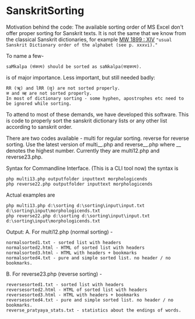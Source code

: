 SanskritSorting
===============

Motivation behind the code:
The available sorting order of MS Excel don't offer proper sorting for Sanskrit texts. It is not the same that we know from the classical Sanskrit dictionaries, for example <a href="http://www.sanskrit-lexicon.uni-koeln.de/scans/csldoc/dictionaries/prefaces/mdpref/mdpref10.html">MW 1899 : XIV</a> `"usual Sanskrit Dictionary order of the alphabet (see p. xxxvi)."`

To name a few- 
```
saMkalpa (संकल्प) should be sorted as saNkalpa(सङ्कल्प).
```
is of major importance. Less important, but still needed badly:

```
RR (ॠ) and lRR (लॄ) are not sorted properly. 
ळ and ळ्ह are not sorted properly.
In most of dictionary sorting - some hyphen, apostrophes etc need to be ignored while sorting.
```
To attend to most of these demands, we have developed this software.
This is code to properly sort the sanskrit dictionary lists or any other list according to sanskrit order.

There are two codes available - multi for regular sorting. reverse for reverse sorting.
Use the latest version of multi__.php and reverse__.php where __ denotes the highest number.
Currently they are multi12.php and reverse23.php.

Syntax for Commandline Interface. (This is a CLI tool now)
the syntax is 
```
php multi13.php outputfolder inputtext morphologicends
php reverse22.php outputfolder inputtext morphologicends
```

Actual examples are 
```
php multi13.php d:\sorting d:\sorting\input\input.txt d:\sorting\input\morphologicends.txt
php reverse22.php d:\sorting d:\sorting\input\input.txt d:\sorting\input\morphologicends.txt
```

Output:
A. For multi12.php (normal sorting) -
```
normalsorted1.txt - sorted list with headers
normalsorted2.html - HTML of sorted list with headers
normalsorted3.html - HTML with headers + bookmarks
normalsorted4.txt - pure and simple sorted list. no header / no bookmarks.
```

B. For reverse23.php (reverse sorting) -
```
reversesorted1.txt - sorted list with headers
reversesorted2.html - HTML of sorted list with headers
reversesorted3.html - HTML with headers + bookmarks
reversesorted4.txt - pure and simple sorted list. no header / no bookmarks.
reverse_pratyaya_stats.txt - statistics about the endings of words.
```
